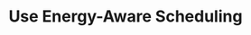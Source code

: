 ---
layout: tactic

title: "Use Energy-Aware Scheduling"
tags: machine-learning deployment measured
t-sort: "Awesome Tactic"
t-type: "Architectural Tactic"
categories: green-ml-enabled-systems
t-description: "Energy-aware scheduling refers to a strategy that optimizes the scheduling of machine learning tasks. It dynamically schedules tasks or processes based on the current energy requirements and system conditions. The objective of an energy-aware dynamic scheduling policy is to make efficient use of available computational resources."
t-participant: "Software Designer"
t-artifact: 
t-context: "Machine Learning"
t-feature: 
t-intent: "Improve energy efficiency by dynamically managing workers to maximize the overall utilization in distributed systems"
t-targetQA: "Resource Utilization"
t-relatedQA: "Performance, Energy Efficiency"
t-measuredimpact: "Sun et al show that energy-aware scheduling schedules 6 % more workers compared to other methods."
t-source: "Yuxuan Sun, Sheng Zhou, and Deniz Gündüz. 2020. Energy-Aware Analog Aggregation for Federated Learning with Redundant Data. In ICC 2020-2020 IEEE International Conference on Communications (ICC). IEEE, 1–7."
t-source-doi: "https://doi.org/10.1109/ICC40277.2020.9148853"
t-diagram: "use-energy-aware-scheduling.png"
---